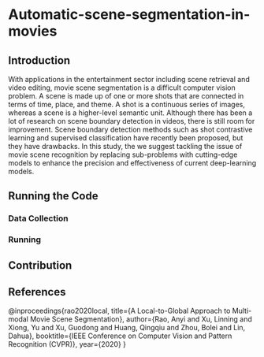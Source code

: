 # Automatic-scene-segmentation-in-movies
## Introduction
With applications in the entertainment sector including scene retrieval and video editing, movie scene segmentation is a difficult computer vision problem. A scene is made up of one or more shots that are connected in terms of time, place, and theme. A shot is a continuous series of images, whereas a scene is a higher-level semantic unit. Although there has been a lot of research on scene boundary detection in videos, there is still room for improvement. Scene boundary detection methods such as shot contrastive learning and supervised classification have recently been proposed, but they have drawbacks. In this study, the we suggest tackling the issue of movie scene recognition by replacing sub-problems with cutting-edge models to enhance the precision and effectiveness of current deep-learning models. 
## Running the Code 
### Data Collection
### Running
## Contribution
## References
@inproceedings{rao2020local,
title={A Local-to-Global Approach to Multi-modal Movie Scene Segmentation},
author={Rao, Anyi and Xu, Linning and Xiong, Yu and Xu, Guodong and Huang, Qingqiu and Zhou, Bolei and Lin, Dahua},
booktitle={IEEE Conference on Computer Vision and Pattern Recognition (CVPR)},
year={2020}
}
